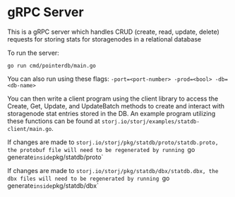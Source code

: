 # gRPC Server

This is a gRPC server which handles CRUD (create, read, update, delete) requests for storing stats for storagenodes in a relational database

To run the server:
```
go run cmd/pointerdb/main.go
```
You can also run using these flags: `-port=<port-number> -prod=<bool> -db=<db-name>`

You can then write a client program using the client library to access the Create, Get, Update, and UpdateBatch methods to create and interact with storagenode stat entries stored in the DB.
An example program utilizing these functions can be found at `storj.io/storj/examples/statdb-client/main.go`.

If changes are made to `storj.io/storj/pkg/statdb/proto/statdb.proto, the protobuf file will need to be regenerated by running `go generate` inside `pkg/statdb/proto`

If changes are made to `storj.io/storj/pkg/statdb/dbx/statdb.dbx, the dbx files will need to be regenerated by running `go generate` inside `pkg/statdb/dbx`
